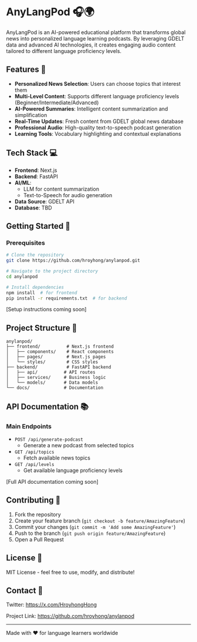 # AnyLangPod 🎧🌍

AnyLangPod is an AI-powered educational platform that transforms global news into personalized language learning podcasts. By leveraging GDELT data and advanced AI technologies, it creates engaging audio content tailored to different language proficiency levels.

## Features 🚀

- **Personalized News Selection**: Users can choose topics that interest them
- **Multi-Level Content**: Supports different language proficiency levels (Beginner/Intermediate/Advanced)
- **AI-Powered Summaries**: Intelligent content summarization and simplification
- **Real-Time Updates**: Fresh content from GDELT global news database
- **Professional Audio**: High-quality text-to-speech podcast generation
- **Learning Tools**: Vocabulary highlighting and contextual explanations

## Tech Stack 💻

- **Frontend**: Next.js
- **Backend**: FastAPI
- **AI/ML**: 
  - LLM for content summarization
  - Text-to-Speech for audio generation
- **Data Source**: GDELT API
- **Database**: TBD

## Getting Started 🌟

### Prerequisites

```bash
# Clone the repository
git clone https://github.com/hroyhong/anylanpod.git

# Navigate to the project directory
cd anylanpod

# Install dependencies
npm install  # for frontend
pip install -r requirements.txt  # for backend
```

[Setup instructions coming soon]

## Project Structure 📁

```
anylanpod/
├── frontend/          # Next.js frontend
│   ├── components/    # React components
│   ├── pages/         # Next.js pages
│   └── styles/        # CSS styles
├── backend/           # FastAPI backend
│   ├── api/          # API routes
│   ├── services/     # Business logic
│   └── models/       # Data models
└── docs/             # Documentation
```

## API Documentation 📚

### Main Endpoints

- `POST /api/generate-podcast`
  - Generate a new podcast from selected topics
- `GET /api/topics`
  - Fetch available news topics
- `GET /api/levels`
  - Get available language proficiency levels

[Full API documentation coming soon]

## Contributing 🤝

1. Fork the repository
2. Create your feature branch (`git checkout -b feature/AmazingFeature`)
3. Commit your changes (`git commit -m 'Add some AmazingFeature'`)
4. Push to the branch (`git push origin feature/AmazingFeature`)
5. Open a Pull Request

## License 📄

MIT License - feel free to use, modify, and distribute!

## Contact 📧

Twitter: https://x.com/HroyhongHong

Project Link: https://github.com/hroyhong/anylanpod

---
Made with ❤️ for language learners worldwide